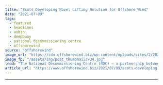```yaml
---
title: "Scots Developing Novel Lifting Solution for Offshore Wind"
date: "2021-07-09"
tags: 
  - featured
  - headlines
  - aubin
  - deepbuoy
  - national decommissioning centre
  - offshorewind
source: "offshorewind"
image_url: "https://cdn.offshorewind.biz/wp-content/uploads/sites/2/2020/09/01103922/Hywind-Scotland_Equinor_archive.jpg"
image_fp: "/assets/img/post_thumbnails/34.jpg"
lead: "The National Decommissioning Centre (NDC) – a partnership between the University of Aberdeen and"
article_url: "https://www.offshorewind.biz/2021/07/09/scots-developing-novel-lifting-solution-for-offshore-wind/"
---
```


---
